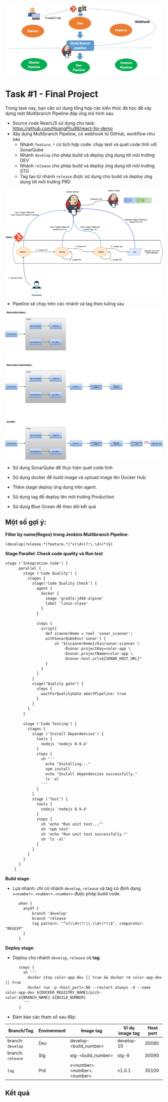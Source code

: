 ![Overview Multibranch Pipeline](./images/overview.JPG)  
  
# Task #1 - Final Project

Trong task này, bạn cần sử dụng tổng hợp các kiến thức đã học để xây dựng một Multibranch Pipeline đáp ứng mô hình sau:

- Source code ReactJS sử dụng cho task: https://github.com/HoangPhu98/react-for-demo
- Xây dựng Multibranch Pipeline, có webhook từ GitHub, workflow như sau
  - Nhánh `feature.*` có tích hợp code: chạy test và quét code tĩnh với SonarQube
  - Nhánh `develop` cho phép build và deploy ứng dụng tới môi trường DEV
  - Nhánh `release` cho phép build và deploy ứng dụng tới môi trường STG
  - Tag tạo từ nhánh `release` được sử dụng cho build và deploy ứng dụng tới môi trường PRD

![Single Thread](./images/workflow.png)

- Pipeline sẽ chạy trên các nhánh và tag theo luồng sau

![Single Thread](./images/single_thread.png)

- Sử dụng SonarQube để thực hiện quét code tĩnh
- Sử dụng docker để build image và upload image lên Docker Hub.
- Thêm stage deploy ứng dụng trên agent.
- Sử dụng tag để deploy lên môi trường Production

- Sử dụng Blue Ocean để theo dõi kết quả

## Một số gợi ý:

**Filter by name(Regex) trong Jenkins Multibranch Pipeline**:

```config
(develop|release.*|feature.*|^v(\d+(?:\.\d+)*)$)
```

**Stage Parallel: Check code quality và Run test**

```config
stage ('Integration Code') {
      parallel {
        stage ('Code Quality') {
          stages {
            stage('Code Quality Check') {
              agent {
                docker {
                  image 'gradle:jdk8-alpine'
                  label 'linux-slave'
                }
              }

              steps {
                script{
                  def scannerHome = tool 'sonar_scanner';
                  withSonarQubeEnv('sonar') {
                      sh "${scannerHome}/bin/sonar-scanner \
                          -Dsonar.projectKey=color-app \
                          -Dsonar.projectName=color-app \
                          -Dsonar.host.url=${SONAR_HOST_URL}"
                  }
                }
              }
            }
            stage("Quality gate") {
              steps {
                waitForQualityGate abortPipeline: true
              }
            }
          }
        }

        stage ('Code Testing') {
          stages {
            stage ('Install Dependencies') {
              tools {
                nodejs 'nodejs 8.9.4'
              }
              steps {
                sh '''
                  echo "Installing..."
                  npm install
                  echo "Install dependencies successfully."
                  ls -al
                '''
              }
            }
            stage ('Test') {
              tools {
                nodejs 'nodejs 8.9.4'
              }
              steps {
                sh 'echo "Run unit test..."'
                sh 'npm test'
                sh 'echo "Run unit test successfully."'
                sh 'ls -al'
              }
            }
          }
        }
      }
    }
```

**Build stage**:
- Lựa nhánh: chỉ có nhánh `develop`, `release` và tag có định dạng `v<number>.<number>.<number>` được phép build code.

```config
      when {
        anyOf {
            branch 'develop'
            branch 'release'
            tag pattern: "^v(\\d+(?:\\.\\d+)*)\$", comparator: "REGEXP"
        }
      }
```

**Deploy stage**:
- Deploy cho nhánh `develop`, `release` và **tag**.

```config
      steps {
        sh '''
          docker stop color-app-dev || true && docker rm color-app-dev || true
          docker run -p <host_port>:80 --restart always -d --name color-app-dev ${DOCKER_REGISTRY_NAME}/pick-color:${BRANCH_NAME}-${BUILD_NUMBER} 
        '''
      }
```

- Đảm bảo các tham số sau đây:

| Branch/Tag        | Environment | Image tag                      | Ví dụ image tag | Host port  |
|-------------------|-------------|--------------------------------|-----------------|------------|
| branch: `develop` | Dev         | develop-<build_number>         | develop-10      | 30080      |
| branch: `release` | Stg         | stg-<build_number>             | stg-6           | 30090      |
| `tag`             | Prd         | v\<number>.\<number>.\<number> | v1.0.1          | 30100      |


## Kết quả
